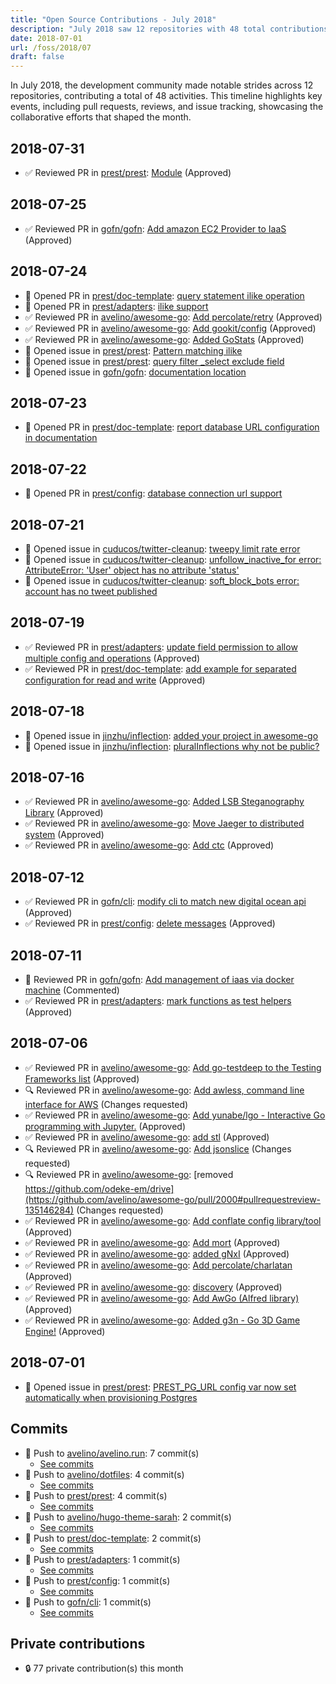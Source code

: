 ```yaml
---
title: "Open Source Contributions - July 2018"
description: "July 2018 saw 12 repositories with 48 total contributions, including 4 pull requests and 27 reviews, driving significant project advancements."
date: 2018-07-01
url: /foss/2018/07
draft: false
---
```


In July 2018, the development community made notable strides across 12 repositories, contributing a total of 48 activities. This timeline highlights key events, including pull requests, reviews, and issue tracking, showcasing the collaborative efforts that shaped the month.

## 2018-07-31

- ✅ Reviewed PR in [prest/prest](https://github.com/prest/prest): [Module](https://github.com/prest/prest/pull/328#pullrequestreview-141854972) (Approved)

## 2018-07-25

- ✅ Reviewed PR in [gofn/gofn](https://github.com/gofn/gofn): [Add amazon EC2 Provider to IaaS](https://github.com/gofn/gofn/pull/111#pullrequestreview-140458194) (Approved)

## 2018-07-24

- 🔀 Opened PR in [prest/doc-template](https://github.com/prest/doc-template): [query statement ilike operation](https://github.com/prest/doc-template/pull/23)
- 🔀 Opened PR in [prest/adapters](https://github.com/prest/adapters): [ilike support](https://github.com/prest/adapters/pull/49)
- ✅ Reviewed PR in [avelino/awesome-go](https://github.com/avelino/awesome-go): [Add percolate/retry](https://github.com/avelino/awesome-go/pull/2022#pullrequestreview-140023929) (Approved)
- ✅ Reviewed PR in [avelino/awesome-go](https://github.com/avelino/awesome-go): [Add gookit/config](https://github.com/avelino/awesome-go/pull/2027#pullrequestreview-140023527) (Approved)
- ✅ Reviewed PR in [avelino/awesome-go](https://github.com/avelino/awesome-go): [Added GoStats](https://github.com/avelino/awesome-go/pull/2029#pullrequestreview-140023327) (Approved)
- 🐛 Opened issue in [prest/prest](https://github.com/prest/prest): [Pattern matching ilike](https://github.com/prest/prest/issues/324)
- 🐛 Opened issue in [prest/prest](https://github.com/prest/prest): [query filter _select exclude field](https://github.com/prest/prest/issues/323)
- 🐛 Opened issue in [gofn/gofn](https://github.com/gofn/gofn): [documentation location](https://github.com/gofn/gofn/issues/112)

## 2018-07-23

- 🔀 Opened PR in [prest/doc-template](https://github.com/prest/doc-template): [report database URL configuration in documentation](https://github.com/prest/doc-template/pull/22)

## 2018-07-22

- 🔀 Opened PR in [prest/config](https://github.com/prest/config): [database connection url support](https://github.com/prest/config/pull/23)

## 2018-07-21

- 🐛 Opened issue in [cuducos/twitter-cleanup](https://github.com/cuducos/twitter-cleanup): [tweepy limit rate error](https://github.com/cuducos/twitter-cleanup/issues/3)
- 🐛 Opened issue in [cuducos/twitter-cleanup](https://github.com/cuducos/twitter-cleanup): [unfollow_inactive_for error: AttributeError: 'User' object has no attribute 'status'](https://github.com/cuducos/twitter-cleanup/issues/2)
- 🐛 Opened issue in [cuducos/twitter-cleanup](https://github.com/cuducos/twitter-cleanup): [soft_block_bots error: account has no tweet published](https://github.com/cuducos/twitter-cleanup/issues/1)

## 2018-07-19

- ✅ Reviewed PR in [prest/adapters](https://github.com/prest/adapters): [update field permission to allow multiple config and operations](https://github.com/prest/adapters/pull/48#pullrequestreview-138708751) (Approved)
- ✅ Reviewed PR in [prest/doc-template](https://github.com/prest/doc-template): [add example for separated configuration for read and write](https://github.com/prest/doc-template/pull/21#pullrequestreview-138708829) (Approved)

## 2018-07-18

- 🐛 Opened issue in [jinzhu/inflection](https://github.com/jinzhu/inflection): [added your project in awesome-go](https://github.com/jinzhu/inflection/issues/6)
- 🐛 Opened issue in [jinzhu/inflection](https://github.com/jinzhu/inflection): [pluralInflections why not be public?](https://github.com/jinzhu/inflection/issues/5)

## 2018-07-16

- ✅ Reviewed PR in [avelino/awesome-go](https://github.com/avelino/awesome-go): [Added LSB Steganography Library](https://github.com/avelino/awesome-go/pull/2005#pullrequestreview-137497097) (Approved)
- ✅ Reviewed PR in [avelino/awesome-go](https://github.com/avelino/awesome-go): [Move Jaeger to distributed system](https://github.com/avelino/awesome-go/pull/2004#pullrequestreview-137496968) (Approved)
- ✅ Reviewed PR in [avelino/awesome-go](https://github.com/avelino/awesome-go): [Add ctc](https://github.com/avelino/awesome-go/pull/2008#pullrequestreview-137496415) (Approved)

## 2018-07-12

- ✅ Reviewed PR in [gofn/cli](https://github.com/gofn/cli): [modify cli to match new digital ocean api](https://github.com/gofn/cli/pull/1#pullrequestreview-136781151) (Approved)
- ✅ Reviewed PR in [prest/config](https://github.com/prest/config): [delete messages](https://github.com/prest/config/pull/22#pullrequestreview-136780688) (Approved)

## 2018-07-11

- 💬 Reviewed PR in [gofn/gofn](https://github.com/gofn/gofn): [Add management of iaas via docker machine](https://github.com/gofn/gofn/pull/109#pullrequestreview-136410395) (Commented)
- ✅ Reviewed PR in [prest/adapters](https://github.com/prest/adapters): [mark functions as test helpers](https://github.com/prest/adapters/pull/47#pullrequestreview-136377539) (Approved)

## 2018-07-06

- ✅ Reviewed PR in [avelino/awesome-go](https://github.com/avelino/awesome-go): [Add go-testdeep to the Testing Frameworks list](https://github.com/avelino/awesome-go/pull/1969#pullrequestreview-135147897) (Approved)
- 🔍 Reviewed PR in [avelino/awesome-go](https://github.com/avelino/awesome-go): [Add awless, command line interface for AWS](https://github.com/avelino/awesome-go/pull/1983#pullrequestreview-135147659) (Changes requested)
- ✅ Reviewed PR in [avelino/awesome-go](https://github.com/avelino/awesome-go): [Add yunabe/lgo - Interactive Go programming with Jupyter.](https://github.com/avelino/awesome-go/pull/1984#pullrequestreview-135147196) (Approved)
- ✅ Reviewed PR in [avelino/awesome-go](https://github.com/avelino/awesome-go): [add stl](https://github.com/avelino/awesome-go/pull/1988#pullrequestreview-135146998) (Approved)
- 🔍 Reviewed PR in [avelino/awesome-go](https://github.com/avelino/awesome-go): [Add jsonslice](https://github.com/avelino/awesome-go/pull/1997#pullrequestreview-135146730) (Changes requested)
- 🔍 Reviewed PR in [avelino/awesome-go](https://github.com/avelino/awesome-go): [removed https://github.com/odeke-em/drive](https://github.com/avelino/awesome-go/pull/2000#pullrequestreview-135146284) (Changes requested)
- ✅ Reviewed PR in [avelino/awesome-go](https://github.com/avelino/awesome-go): [Add conflate config library/tool](https://github.com/avelino/awesome-go/pull/2002#pullrequestreview-135145245) (Approved)
- ✅ Reviewed PR in [avelino/awesome-go](https://github.com/avelino/awesome-go): [Add mort](https://github.com/avelino/awesome-go/pull/1991#pullrequestreview-135142668) (Approved)
- ✅ Reviewed PR in [avelino/awesome-go](https://github.com/avelino/awesome-go): [added gNxI](https://github.com/avelino/awesome-go/pull/1986#pullrequestreview-135142263) (Approved)
- ✅ Reviewed PR in [avelino/awesome-go](https://github.com/avelino/awesome-go): [Add percolate/charlatan](https://github.com/avelino/awesome-go/pull/1981#pullrequestreview-135141973) (Approved)
- ✅ Reviewed PR in [avelino/awesome-go](https://github.com/avelino/awesome-go): [discovery](https://github.com/avelino/awesome-go/pull/1977#pullrequestreview-135141547) (Approved)
- ✅ Reviewed PR in [avelino/awesome-go](https://github.com/avelino/awesome-go): [Add AwGo (Alfred library)](https://github.com/avelino/awesome-go/pull/1935#pullrequestreview-135140683) (Approved)
- ✅ Reviewed PR in [avelino/awesome-go](https://github.com/avelino/awesome-go): [Added g3n - Go 3D Game Engine!](https://github.com/avelino/awesome-go/pull/1933#pullrequestreview-135140547) (Approved)

## 2018-07-01

- 🐛 Opened issue in [prest/prest](https://github.com/prest/prest): [PREST_PG_URL config var now set automatically when provisioning Postgres](https://github.com/prest/prest/issues/315)

## Commits

- 🔨 Push to [avelino/avelino.run](https://github.com/avelino/avelino.run): 7 commit(s)
  - [See commits](https://github.com/avelino/avelino.run/commits?author=avelino&since=2018-07-01T00:00:00Z&until=2018-07-31T23:59:59Z)
- 🔨 Push to [avelino/dotfiles](https://github.com/avelino/dotfiles): 4 commit(s)
  - [See commits](https://github.com/avelino/dotfiles/commits?author=avelino&since=2018-07-01T00:00:00Z&until=2018-07-31T23:59:59Z)
- 🔨 Push to [prest/prest](https://github.com/prest/prest): 4 commit(s)
  - [See commits](https://github.com/prest/prest/commits?author=avelino&since=2018-07-01T00:00:00Z&until=2018-07-31T23:59:59Z)
- 🔨 Push to [avelino/hugo-theme-sarah](https://github.com/avelino/hugo-theme-sarah): 2 commit(s)
  - [See commits](https://github.com/avelino/hugo-theme-sarah/commits?author=avelino&since=2018-07-01T00:00:00Z&until=2018-07-31T23:59:59Z)
- 🔨 Push to [prest/doc-template](https://github.com/prest/doc-template): 2 commit(s)
  - [See commits](https://github.com/prest/doc-template/commits?author=avelino&since=2018-07-01T00:00:00Z&until=2018-07-31T23:59:59Z)
- 🔨 Push to [prest/adapters](https://github.com/prest/adapters): 1 commit(s)
  - [See commits](https://github.com/prest/adapters/commits?author=avelino&since=2018-07-01T00:00:00Z&until=2018-07-31T23:59:59Z)
- 🔨 Push to [prest/config](https://github.com/prest/config): 1 commit(s)
  - [See commits](https://github.com/prest/config/commits?author=avelino&since=2018-07-01T00:00:00Z&until=2018-07-31T23:59:59Z)
- 🔨 Push to [gofn/cli](https://github.com/gofn/cli): 1 commit(s)
  - [See commits](https://github.com/gofn/cli/commits?author=avelino&since=2018-07-01T00:00:00Z&until=2018-07-31T23:59:59Z)

## Private contributions

- 🔒 77 private contribution(s) this month

